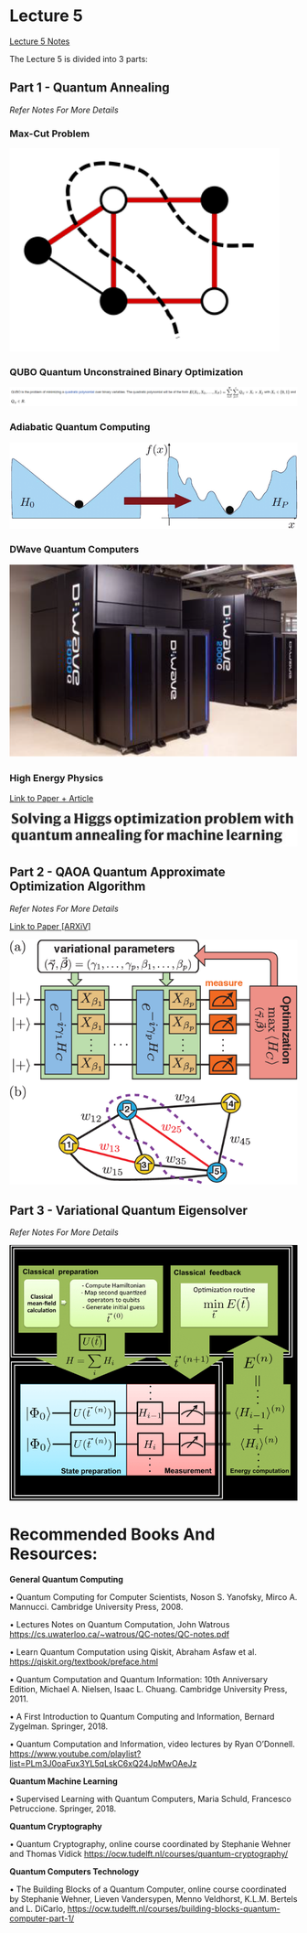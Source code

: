 # Lecture 5

<a href="https://github.com/aryashah2k/Quantum-Computing-Collection-Of-Resources/blob/main/CERN%20-%20Practical%20Introduction%20To%20Quantum%20Computing/Lecture%205%20Resources/Lecture%205%20Notes.pdf">Lecture 5 Notes</a>

The Lecture 5 is divided into 3 parts:

## Part 1 - Quantum Annealing

*Refer Notes For More Details*

### Max-Cut Problem

![Max Cut Snip 1](https://github.com/aryashah2k/Quantum-Computing-Collection-Of-Resources/blob/main/CERN%20-%20Practical%20Introduction%20To%20Quantum%20Computing/Lecture%205%20Resources/assets/Max%20Cut%20Snip%201.png)

### QUBO Quantum Unconstrained Binary Optimization

![QUBO](https://github.com/aryashah2k/Quantum-Computing-Collection-Of-Resources/blob/main/CERN%20-%20Practical%20Introduction%20To%20Quantum%20Computing/Lecture%205%20Resources/assets/QUBO%20Snip.png)

### Adiabatic Quantum Computing

![Adiabatic Snip](https://github.com/aryashah2k/Quantum-Computing-Collection-Of-Resources/blob/main/CERN%20-%20Practical%20Introduction%20To%20Quantum%20Computing/Lecture%205%20Resources/assets/Adiabatic%20Snip.png)

### DWave Quantum Computers

![DWAVE Snip](https://github.com/aryashah2k/Quantum-Computing-Collection-Of-Resources/blob/main/CERN%20-%20Practical%20Introduction%20To%20Quantum%20Computing/Lecture%205%20Resources/assets/DWAVE%20Snip.png)

### High Energy Physics

<a href="https://www.nature.com/articles/nature24047">Link to Paper + Article</a>

![High Energy Snip](https://github.com/aryashah2k/Quantum-Computing-Collection-Of-Resources/blob/main/CERN%20-%20Practical%20Introduction%20To%20Quantum%20Computing/Lecture%205%20Resources/assets/High%20Energy%20Snip.png)

## Part 2 - QAOA Quantum Approximate Optimization Algorithm

*Refer Notes For More Details*

<a href="https://arxiv.org/abs/1411.4028">Link to Paper [ARXiV]</a>

![QAOA](https://github.com/aryashah2k/Quantum-Computing-Collection-Of-Resources/blob/main/CERN%20-%20Practical%20Introduction%20To%20Quantum%20Computing/Lecture%205%20Resources/assets/QAOA%20Snip.png)

## Part 3 - Variational Quantum Eigensolver

*Refer Notes For More Details*

![Variational Qunatum Eigen Snip](https://github.com/aryashah2k/Quantum-Computing-Collection-Of-Resources/blob/main/CERN%20-%20Practical%20Introduction%20To%20Quantum%20Computing/Lecture%205%20Resources/assets/Variational%20Quantum%20Eigen%20Solver.png)

# Recommended Books And Resources:

**General Quantum Computing**

• Quantum Computing for Computer Scientists, Noson S. Yanofsky, Mirco A. Mannucci.
Cambridge University Press, 2008.

• Lectures Notes on Quantum Computation, John Watrous
https://cs.uwaterloo.ca/~watrous/QC-notes/QC-notes.pdf

• Learn Quantum Computation using Qiskit, Abraham Asfaw et al.
https://qiskit.org/textbook/preface.html

• Quantum Computation and Quantum Information: 10th Anniversary Edition, Michael
A. Nielsen, Isaac L. Chuang. Cambridge University Press, 2011.

• A First Introduction to Quantum Computing and Information, Bernard Zygelman.
Springer, 2018.

• Quantum Computation and Information, video lectures by Ryan O’Donnell.
https://www.youtube.com/playlist?list=PLm3J0oaFux3YL5qLskC6xQ24JpMwOAeJz

**Quantum Machine Learning**

• Supervised Learning with Quantum Computers, Maria Schuld, Francesco
Petruccione. Springer, 2018.

**Quantum Cryptography**

• Quantum Cryptography, online course coordinated by Stephanie Wehner and
Thomas Vidick https://ocw.tudelft.nl/courses/quantum-cryptography/

**Quantum Computers Technology**

• The Building Blocks of a Quantum Computer, online course coordinated by Stephanie
Wehner, Lieven Vandersypen, Menno Veldhorst, K.L.M. Bertels and L. DiCarlo,
https://ocw.tudelft.nl/courses/building-blocks-quantum-computer-part-1/